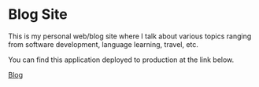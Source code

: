 # Blog Site

This is my personal web/blog site where I talk about various topics ranging from software development, language learning, travel, etc.

You can find this application deployed to production at the link below.

[Blog](https://dry-basin-41966.herokuapp.com/)

